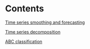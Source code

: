 # Contents

[Time series smoothing and forecasting](time_series.md)

[Time series decomposition](time_series_decomposition.md)

[ABC classification](abc.md)
